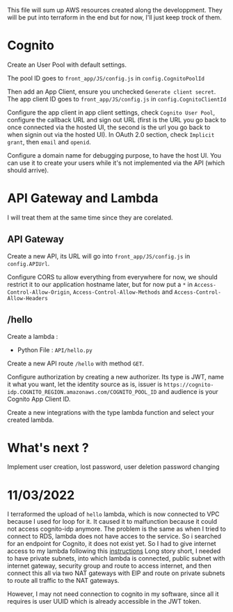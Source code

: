 This file will sum up AWS resources created along the developpment. They will be put into terraform in the end but for now, I'll just keep trock of them.

# Cognito

Create an User Pool with default settings.

The pool ID goes to `front_app/JS/config.js` in `config.CognitoPoolId`

Then add an App Client, ensure you unchecked `Generate client secret`. The app client ID goes to `front_app/JS/config.js` in `config.CognitoClientId`

Configure the app client in app client settings, check `Cognito User Pool`, configure the callback URL and sign out URL (first is the URL you go back to once connected via the hosted UI, the second is the url you go back to when signin out via the hosted UI). In OAuth 2.0 section, check `Implicit grant`, then `email` and `openid`.

Configure a domain name for debugging purpose, to have the host UI. You can use it to create your users while it's not implemented via the API (which should arrive).

# API Gateway and Lambda

I will treat them at the same time since they are corelated.

## API Gateway
Create a new API, its URL will go into `front_app/JS/config.js` in `config.APIUrl`.

Configure CORS tu allow everything from everywhere for now, we should restrict it to our application hostname later, but for now put a `*` in `Access-Control-Allow-Origin`, `Access-Control-Allow-Methods` and `Access-Control-Allow-Headers`

## /hello
Create a lambda :
- Python File : `API/hello.py`

Create a new API route `/hello` with method `GET`.

Configure authorization by creating a new authorizer. Its type is JWT, name it what you want, let the identity source as is, issuer is `https://cognito-idp.COGNITO_REGION.amazonaws.com/COGNITO_POOL_ID` and audience is your Cognito App Client ID.

Create a new integrations with the type lambda function and select your created lambda.

# What's next ?

Implement user creation, lost password, user deletion password changing

# 11/03/2022

I terraformed the upload of `hello` lambda, which is now connected to VPC because I used for loop for it.
It caused it to malfunction because it could not access cognito-idp anymore. The problem is the same as when I tried to connect to RDS, lambda does not have acces to the service.
So i searched for an endpoint for Cognito, it does not exist yet. So I had to give internet access to my lambda following this [instructions](https://aws.amazon.com/premiumsupport/knowledge-center/internet-access-lambda-function/)
Long story short, I needed to have private subnets, into which lambda is connected, public subnet with internet gateway, security group and route to access internet, and then connect this all via two NAT gateways with EIP and route on private subnets to route all traffic to the NAT gateways.

However, I may not need connection to cognito in my software, since all it requires is user UUID which is already accessible in the JWT token.